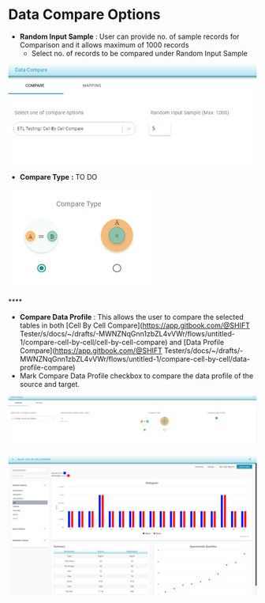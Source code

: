 # Data Compare Options

* **Random Input Sample** : User can provide no. of sample records for Comparison and it allows maximum of 1000 records
  * Select no. of records to be compared under Random Input Sample

![Random Input Sample](../../../../.gitbook/assets/ris.png)

* **Compare Type** **:** TO DO



![Compare Type](../../../../.gitbook/assets/comparetypeab.png)

\*\*\*\*



* **Compare Data Profile** : This allows the user to compare the selected tables in both                            [Cell By Cell Compare](https://app.gitbook.com/@SHIFT Tester/s/docs/~/drafts/-MWNZNqGnn1zbZL4vVWr/flows/untitled-1/compare-cell-by-cell/cell-by-cell-compare) and [Data Profile Compare](https://app.gitbook.com/@SHIFT Tester/s/docs/~/drafts/-MWNZNqGnn1zbZL4vVWr/flows/untitled-1/compare-cell-by-cell/data-profile-compare)
* Mark Compare Data Profile checkbox to compare the data profile of the source and target.      

 

![Compare Data Profile](../../../../.gitbook/assets/cell_dataprofile.png)



![Compare Data Profile Result](../../../../.gitbook/assets/image%20%288%29.png)



